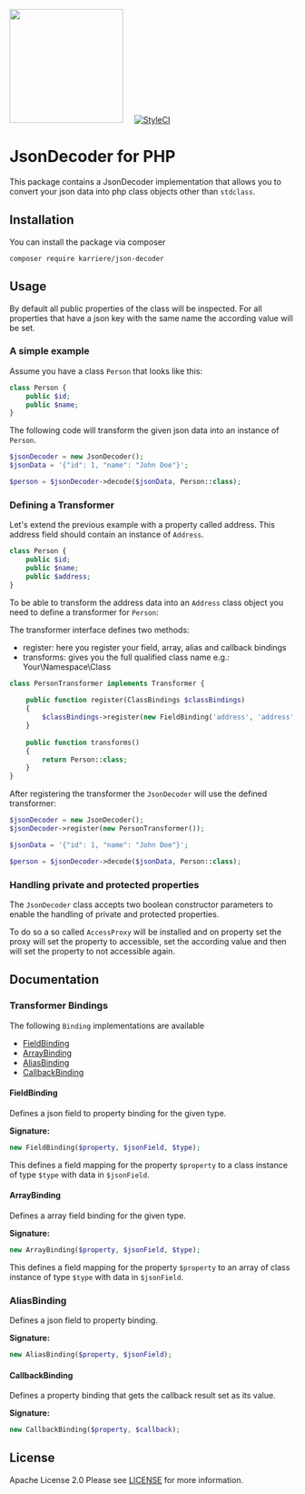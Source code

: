 <a href="https://www.karriere.at/" target="_blank"><img width="200" src="http://www.karriere.at/images/layout/katlogo.svg"></a>
<span>&nbsp;&nbsp;&nbsp;</span>
[![StyleCI](https://styleci.io/repos/89163851/shield?branch=master)](https://styleci.io/repos/89163851)

# JsonDecoder for PHP

This package contains a JsonDecoder implementation that allows you to convert your json data into php class objects other than `stdclass`.

## Installation
You can install the package via composer
```
composer require karriere/json-decoder
```

## Usage
By default all public properties of the class will be inspected. For all properties that have a json key with the same name the according value will be set.

### A simple example
Assume you have a class `Person` that looks like this:
```php
class Person {
    public $id;
    public $name;
}
```

The following code will transform the given json data into an instance of `Person`.

```php
$jsonDecoder = new JsonDecoder();
$jsonData = '{"id": 1, "name": "John Doe"}';

$person = $jsonDecoder->decode($jsonData, Person::class);
```

### Defining a Transformer
Let's extend the previous example with a property called address. This address field should contain an instance of `Address`.
```php
class Person {
    public $id;
    public $name;
    public $address;
}
```

To be able to transform the address data into an `Address` class object you need to define a transformer for `Person`:

The transformer interface defines two methods:

* register: here you register your field, array, alias and callback bindings
* transforms: gives you the full qualified class name e.g.: Your\Namespace\Class
```php
class PersonTransformer implements Transformer {
    
    public function register(ClassBindings $classBindings)
    {
        $classBindings->register(new FieldBinding('address', 'address', Address::class);
    }
    
    public function transforms()
    {
        return Person::class;
    }
}
```

After registering the transformer the `JsonDecoder` will use the defined transformer:
```php
$jsonDecoder = new JsonDecoder();
$jsonDecoder->register(new PersonTransformer());

$jsonData = '{"id": 1, "name": "John Doe"}';

$person = $jsonDecoder->decode($jsonData, Person::class);
```

### Handling private and protected properties
The `JsonDecoder` class accepts two boolean constructor parameters to enable the handling of private and protected properties.

To do so a so called `AccessProxy` will be installed and on property set the proxy will set the property to accessible, set the according value and then will set the property to not accessible again.

## Documentation

### Transformer Bindings
The following `Binding` implementations are available

* [FieldBinding](#fieldbinding)
* [ArrayBinding](#arraybinding)
* [AliasBinding](#aliasbinding)
* [CallbackBinding](#callbackbinding)

#### FieldBinding
Defines a json field to property binding for the given type.

**Signature:**
```php
new FieldBinding($property, $jsonField, $type);
```
This defines a field mapping for the property `$property` to a class instance of type `$type` with data in `$jsonField`.

#### ArrayBinding
Defines a array field binding for the given type.

**Signature:**
```php
new ArrayBinding($property, $jsonField, $type);
```
This defines a field mapping for the property `$property` to an array of class instance of type `$type` with data in `$jsonField`.

### AliasBinding
Defines a json field to property binding.

**Signature:**
```php
new AliasBinding($property, $jsonField);
```

#### CallbackBinding
Defines a property binding that gets the callback result set as its value.

**Signature:**
```php
new CallbackBinding($property, $callback);
```

## License

Apache License 2.0 Please see [LICENSE](LICENSE) for more information.
